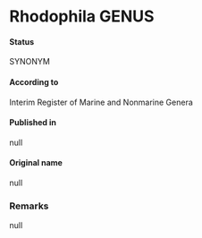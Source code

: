 Rhodophila GENUS
=======

#### Status
SYNONYM

#### According to
Interim Register of Marine and Nonmarine Genera

#### Published in
null

#### Original name
null

### Remarks
null
